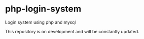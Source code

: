 # php-login-system
Login system using php and mysql

This repository is on development and will be constantly updated. 
